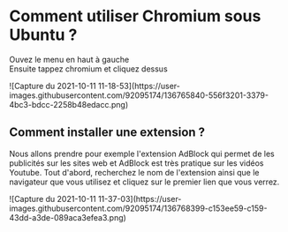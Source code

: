 <div>
  <h1>Comment utiliser Chromium sous Ubuntu ?</h1>
  <p> Ouvez le menu en haut à gauche </br>
    Ensuite tappez chromium et cliquez dessus
    </p>
![Capture du 2021-10-11 11-18-53](https://user-images.githubusercontent.com/92095174/136765840-556f3201-3379-4bc3-bdcc-2258b48edacc.png) </br>
</div>
<div>
  <h2> Comment installer une extension ? </h2>
  <p>Nous allons prendre pour exemple l'extension AdBlock qui permet de les publicités sur les sites web et AdBlock est très pratique sur les vidéos Youtube.
    Tout d'abord, recherchez le nom de l'extension ainsi que le navigateur que vous utilisez et cliquez sur le premier lien que vous verrez. 
  </p>
  ![Capture du 2021-10-11 11-37-03](https://user-images.githubusercontent.com/92095174/136768399-c153ee59-c159-43dd-a3de-089aca3efea3.png)
</div>
